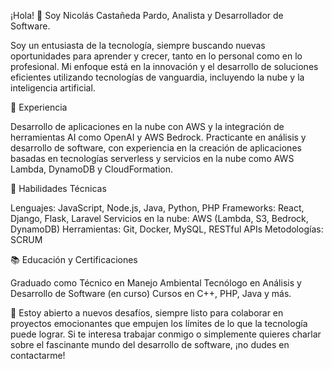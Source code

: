 ¡Hola! 👋 Soy Nicolás Castañeda Pardo, Analista y Desarrollador de Software.


Soy un entusiasta de la tecnología, siempre buscando nuevas oportunidades para aprender y crecer, tanto en lo personal como en lo profesional. Mi enfoque está en la innovación y el desarrollo de soluciones eficientes utilizando tecnologías de vanguardia, incluyendo la nube y la inteligencia artificial.

💼 Experiencia

Desarrollo de aplicaciones en la nube con AWS y la integración de herramientas AI como OpenAI y AWS Bedrock.
Practicante en análisis y desarrollo de software, con experiencia en la creación de aplicaciones basadas en 
tecnologías serverless y servicios en la nube como AWS Lambda, DynamoDB y CloudFormation.

🚀 Habilidades Técnicas

Lenguajes: JavaScript, Node.js, Java, Python, PHP
Frameworks: React, Django, Flask, Laravel
Servicios en la nube: AWS (Lambda, S3, Bedrock, DynamoDB)
Herramientas: Git, Docker, MySQL, RESTful APIs
Metodologías: SCRUM

📚 Educación y Certificaciones

Graduado como Técnico en Manejo Ambiental
Tecnólogo en Análisis y Desarrollo de Software (en curso)
Cursos en C++, PHP, Java y más.

🎯 Estoy abierto a nuevos desafíos, siempre listo para colaborar en proyectos emocionantes que empujen los límites de lo que
la tecnología puede lograr. Si te interesa trabajar conmigo o simplemente quieres charlar sobre el fascinante mundo del desarrollo de software, ¡no dudes en contactarme!
